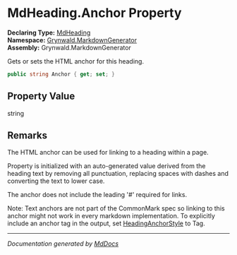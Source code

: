 ﻿<!--  
  <auto-generated>   
    The contents of this file were generated by a tool.  
    Changes to this file may be list if the file is regenerated  
  </auto-generated>   
-->

# MdHeading.Anchor Property

**Declaring Type:** [MdHeading](../index.md)  
**Namespace:** [Grynwald.MarkdownGenerator](../../index.md)  
**Assembly:** Grynwald.MarkdownGenerator

Gets or sets the HTML anchor for this heading.        

```csharp
public string Anchor { get; set; }
```

## Property Value

string

## Remarks

The HTML anchor can be used for linking to a heading within a page.

Property is initialized with an auto\-generated value derived from the heading text by removing all punctuation, replacing spaces with dashes and converting the text to lower case.

The anchor does not include the leading '\#' required for links.

Note: Text anchors are not part of the CommonMark spec so linking to this anchor might not work in  every markdown implementation. To explicitly include an anchor tag in the output, set [HeadingAnchorStyle](../../MdSerializationOptions/properties/HeadingAnchorStyle.md) to Tag.

___

*Documentation generated by [MdDocs](https://github.com/ap0llo/mddocs)*
